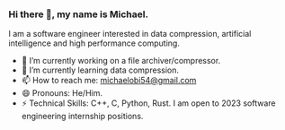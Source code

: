 ### Hi there 👋, my name is Michael.
I am a software engineer interested in data compression, artificial intelligence and high performance computing.

- 🔭 I’m currently working on a file archiver/compressor.
- 🌱 I’m currently learning data compression.
- 📫 How to reach me: michaelobi54@gmail.com
- 😄 Pronouns: He/Him.
- ⚡ Technical Skills: C++, C, Python, Rust.
I am open to 2023 software engineering internship positions.
